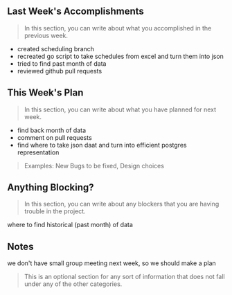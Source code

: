## Last Week's Accomplishments

> In this section, you can write about what you accomplished in the previous week.

* created scheduling branch
* recreated go script to take schedules from excel and turn them into json
* tried to find past month of data
* reviewed github pull requests


## This Week's Plan

> In this section, you can write about what you have planned for next week.
* find back month of data
* comment on pull requests
* find where to take json daat and turn into efficient postgres representation

> Examples: New Bugs to be fixed, Design choices

## Anything Blocking?

> In this section, you can write about any blockers that you are having trouble in the project.

where to find historical (past month) of data
## Notes
we don't have small group meeting next week, so we should make a plan

> This is an optional section for any sort of information that does not fall under any of the other categories.
